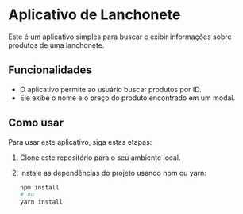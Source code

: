 # Aplicativo de Lanchonete

Este é um aplicativo simples para buscar e exibir informações sobre produtos de uma lanchonete.

## Funcionalidades

- O aplicativo permite ao usuário buscar produtos por ID.
- Ele exibe o nome e o preço do produto encontrado em um modal.

## Como usar

Para usar este aplicativo, siga estas etapas:

1. Clone este repositório para o seu ambiente local.
2. Instale as dependências do projeto usando npm ou yarn:

   ```bash
   npm install
   # ou
   yarn install
